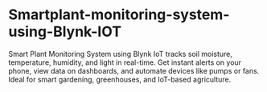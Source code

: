 # Smartplant-monitoring-system-using-Blynk-IOT
 Smart Plant Monitoring System using Blynk IoT tracks soil moisture, temperature, humidity, and light in real-time.  Get instant alerts on your phone, view data on dashboards, and automate devices like pumps or fans. Ideal for smart gardening, greenhouses, and IoT-based agriculture.
